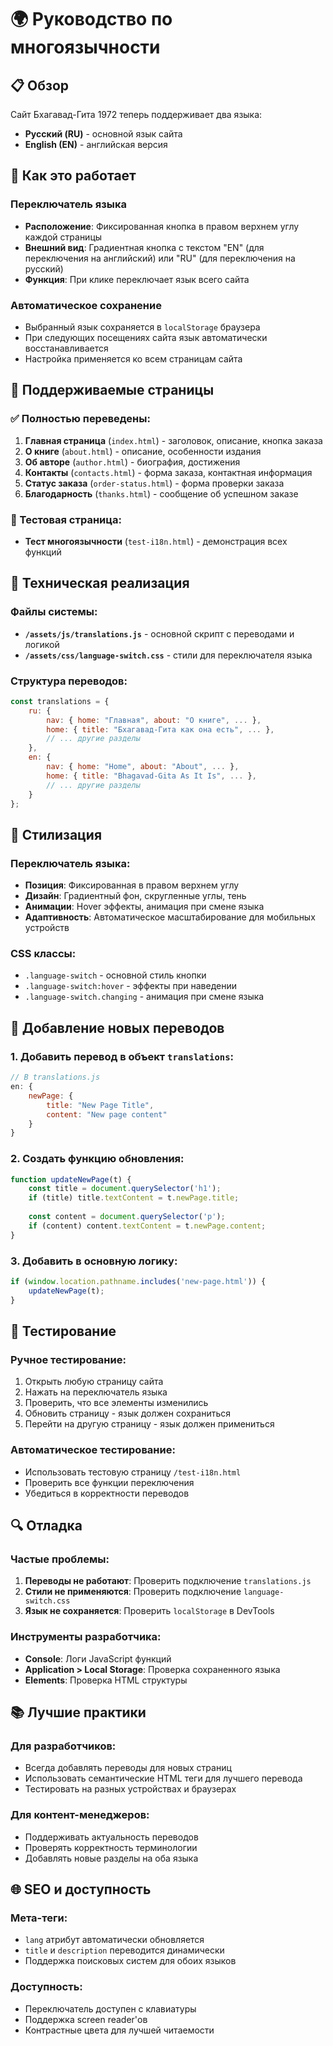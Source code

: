 # 🌍 Руководство по многоязычности

## 📋 Обзор

Сайт Бхагавад-Гита 1972 теперь поддерживает два языка:
- **Русский (RU)** - основной язык сайта
- **English (EN)** - английская версия

## 🎯 Как это работает

### Переключатель языка
- **Расположение**: Фиксированная кнопка в правом верхнем углу каждой страницы
- **Внешний вид**: Градиентная кнопка с текстом "EN" (для переключения на английский) или "RU" (для переключения на русский)
- **Функция**: При клике переключает язык всего сайта

### Автоматическое сохранение
- Выбранный язык сохраняется в `localStorage` браузера
- При следующих посещениях сайта язык автоматически восстанавливается
- Настройка применяется ко всем страницам сайта

## 📱 Поддерживаемые страницы

### ✅ Полностью переведены:
1. **Главная страница** (`index.html`) - заголовок, описание, кнопка заказа
2. **О книге** (`about.html`) - описание, особенности издания
3. **Об авторе** (`author.html`) - биография, достижения
4. **Контакты** (`contacts.html`) - форма заказа, контактная информация
5. **Статус заказа** (`order-status.html`) - форма проверки заказа
6. **Благодарность** (`thanks.html`) - сообщение об успешном заказе

### 🧪 Тестовая страница:
- **Тест многоязычности** (`test-i18n.html`) - демонстрация всех функций

## 🔧 Техническая реализация

### Файлы системы:
- **`/assets/js/translations.js`** - основной скрипт с переводами и логикой
- **`/assets/css/language-switch.css`** - стили для переключателя языка

### Структура переводов:
```javascript
const translations = {
    ru: {
        nav: { home: "Главная", about: "О книге", ... },
        home: { title: "Бхагавад-Гита как она есть", ... },
        // ... другие разделы
    },
    en: {
        nav: { home: "Home", about: "About", ... },
        home: { title: "Bhagavad-Gita As It Is", ... },
        // ... другие разделы
    }
};
```

## 🎨 Стилизация

### Переключатель языка:
- **Позиция**: Фиксированная в правом верхнем углу
- **Дизайн**: Градиентный фон, скругленные углы, тень
- **Анимации**: Hover эффекты, анимация при смене языка
- **Адаптивность**: Автоматическое масштабирование для мобильных устройств

### CSS классы:
- `.language-switch` - основной стиль кнопки
- `.language-switch:hover` - эффекты при наведении
- `.language-switch.changing` - анимация при смене языка

## 🚀 Добавление новых переводов

### 1. Добавить перевод в объект `translations`:
```javascript
// В translations.js
en: {
    newPage: {
        title: "New Page Title",
        content: "New page content"
    }
}
```

### 2. Создать функцию обновления:
```javascript
function updateNewPage(t) {
    const title = document.querySelector('h1');
    if (title) title.textContent = t.newPage.title;
    
    const content = document.querySelector('p');
    if (content) content.textContent = t.newPage.content;
}
```

### 3. Добавить в основную логику:
```javascript
if (window.location.pathname.includes('new-page.html')) {
    updateNewPage(t);
}
```

## 🧪 Тестирование

### Ручное тестирование:
1. Открыть любую страницу сайта
2. Нажать на переключатель языка
3. Проверить, что все элементы изменились
4. Обновить страницу - язык должен сохраниться
5. Перейти на другую страницу - язык должен примениться

### Автоматическое тестирование:
- Использовать тестовую страницу `/test-i18n.html`
- Проверить все функции переключения
- Убедиться в корректности переводов

## 🔍 Отладка

### Частые проблемы:
1. **Переводы не работают**: Проверить подключение `translations.js`
2. **Стили не применяются**: Проверить подключение `language-switch.css`
3. **Язык не сохраняется**: Проверить `localStorage` в DevTools

### Инструменты разработчика:
- **Console**: Логи JavaScript функций
- **Application > Local Storage**: Проверка сохраненного языка
- **Elements**: Проверка HTML структуры

## 📚 Лучшие практики

### Для разработчиков:
- Всегда добавлять переводы для новых страниц
- Использовать семантические HTML теги для лучшего перевода
- Тестировать на разных устройствах и браузерах

### Для контент-менеджеров:
- Поддерживать актуальность переводов
- Проверять корректность терминологии
- Добавлять новые разделы на оба языка

## 🌐 SEO и доступность

### Мета-теги:
- `lang` атрибут автоматически обновляется
- `title` и `description` переводится динамически
- Поддержка поисковых систем для обоих языков

### Доступность:
- Переключатель доступен с клавиатуры
- Поддержка screen reader'ов
- Контрастные цвета для лучшей читаемости
